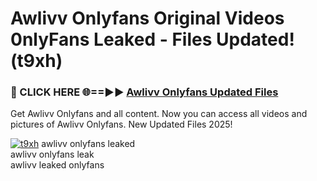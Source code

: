 # Awlivv Onlyfans Original Videos 0nlyFans Leaked - Files Updated! (t9xh)

<h3>🔴 CLICK HERE 🌐==►► <a href="https://best4dudes.click/HH4t6V" rel="nofollow">Awlivv Onlyfans Updated Files</a></h3>

Get Awlivv Onlyfans and all content. Now you can access all videos and pictures of Awlivv Onlyfans. New Updated Files 2025!

[![t9xh](https://github.com/user-attachments/assets/8c521d6e-e6e3-4a75-9320-d58ab9d79d5b)](https://best4dudes.click/HH4t6V)
awlivv onlyfans leaked<br>
awlivv onlyfans leak<br>
awlivv leaked onlyfans